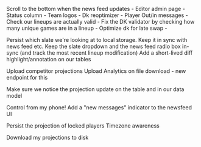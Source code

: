 Scroll to the bottom when the news feed updates - 
Editor admin page - 
Status column - 
Team logos - 
Dk reoptimizer -
Player Out/in messages -
Check our lineups are actually valid - 
Fix the DK validator by checking how many unique games are in a lineup - 
Optimize dk for late swap -


Persist which slate we're looking at to local storage. Keep it in sync with news feed etc.
Keep the slate dropdown and the news feed radio box in-sync (and track the most recent lineup modification)
Add a short-lived diff highlight/annotation on our tables


Upload competitor projections
Upload Analytics on file download - new endpoint for this

Make sure we notice the projection update on the table and in our data model


Control from my phone!
Add a "new messages" indicator to the newsfeed UI

Persist the projection of locked players
Timezone awareness


Download my projections to disk